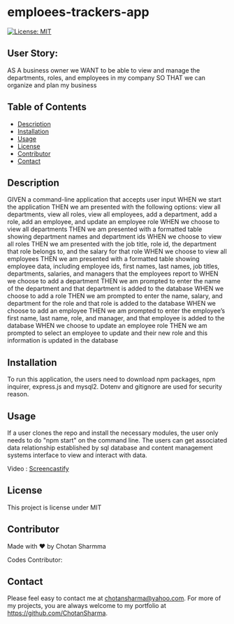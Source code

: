 # emploees-trackers-app

[![License: MIT](https://img.shields.io/badge/License-MIT-yellow.svg)](https://opensource.org/licenses/MIT)

## User Story:
AS A business owner
we WANT to be able to view and manage the departments, roles, and employees in my company
SO THAT we can organize and plan my business 

## Table of Contents
* [Description](#description)
* [Installation](#installation)
* [Usage](#usage)
* [License](#license)
* [Contributor](#contributor)
* [Contact](#contact)

## Description
GIVEN a command-line application that accepts user input
WHEN we start the application
THEN we am presented with the following options: view all departments, view all roles, view all employees, add a department, add a role, add an employee, and update an employee role
WHEN we choose to view all departments
THEN we am presented with a formatted table showing department names and department ids
WHEN we choose to view all roles
THEN we am presented with the job title, role id, the department that role belongs to, and the salary for that role
WHEN we choose to view all employees
THEN we am presented with a formatted table showing employee data, including employee ids, first names, last names, job titles, departments, salaries, and managers that the employees report to
WHEN we choose to add a department
THEN we am prompted to enter the name of the department and that department is added to the database
WHEN we choose to add a role
THEN we am prompted to enter the name, salary, and department for the role and that role is added to the database
WHEN we choose to add an employee
THEN we am prompted to enter the employee’s first name, last name, role, and manager, and that employee is added to the database
WHEN we choose to update an employee role
THEN we am prompted to select an employee to update and their new role and this information is updated in the database
## Installation 
To run this application, the users need to download npm packages, npm inquirer, express.js and mysql2. Dotenv and gitignore are used for security reason.
## Usage 
If a user clones the repo and install the necessary modules, the user only needs to do "npm start" on the command line. The users can get associated data relationship established by sql database and content management systems interface to view and interact with data. 

Video : [Screencastify](https://drive.google.com/file/d/1M5_nNgd-QXPNem35ZxW55m94hEfZKXjv/view)

## License 
This project is license under MIT
## Contributor
Made with ❤️ by Chotan Sharmma

 Codes Contributor: 
## Contact
Please  feel easy to contact me at chotansharma@yahoo.com. For more of my projects, you are always welcome to my portfolio at https://github.com/ChotanSharma.

